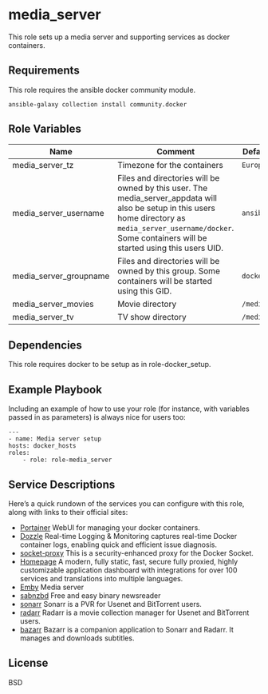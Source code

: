 media_server
=========

This role sets up a media server and supporting services as docker containers.

Requirements
------------

This role requires the ansible docker community module.

    ansible-galaxy collection install community.docker

Role Variables
--------------

| Name                         | Comment                                                   | Default value  |
|------------------------------|-----------------------------------------------------------|----------------|
| media_server_tz | Timezone for the containers  | `Europe/Zurich` |
| media_server_username | Files and directories will be owned by this user. The media_server_appdata will also be setup in this users home directory as `media_server_username/docker`. Some containers will be started using this users UID. | `ansible` |
| media_server_groupname | Files and directories will be owned by this group. Some containers will be started using this GID. |`docker`|
| media_server_movies | Movie directory | `/media/movies` |
| media_server_tv | TV show directory | `/media/tv` |

Dependencies
------------

This role requires docker to be setup as in role-docker_setup.

Example Playbook
----------------

Including an example of how to use your role (for instance, with variables passed in as parameters) is always nice for users too:

    ---
    - name: Media server setup
    hosts: docker_hosts
    roles:
        - role: role-media_server

Service Descriptions
--------------------
Here’s a quick rundown of the services you can configure with this role, along with links to their official sites:

- [Portainer](https://www.portainer.io/) WebUI for managing your docker containers.
- [Dozzle](https://dozzle.dev/) Real-time Logging & Monitoring captures real-time Docker container logs, enabling quick and efficient issue diagnosis.
- [socket-proxy](https://github.com/Tecnativa/docker-socket-proxy) This is a security-enhanced proxy for the Docker Socket.
- [Homepage](https://github.com/gethomepage/homepage) A modern, fully static, fast, secure fully proxied, highly customizable application dashboard with integrations for over 100 services and translations into multiple languages.
- [Emby](https://emby.media/index.html) Media server
- [sabnzbd](https://sabnzbd.org/) Free and easy binary newsreader
- [sonarr](https://sonarr.tv/) Sonarr is a PVR for Usenet and BitTorrent users.
- [radarr](https://radarr.video/) Radarr is a movie collection manager for Usenet and BitTorrent users.
- [bazarr](https://www.bazarr.media/) Bazarr is a companion application to Sonarr and Radarr. It manages and downloads subtitles.

License
-------

BSD
